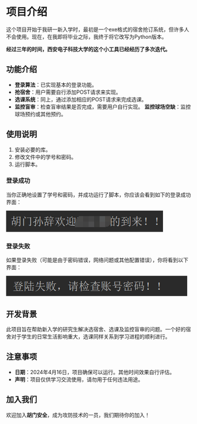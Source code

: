 # 项目介绍

这个项目开始于我研一新入学时，最初是一个exe格式的宿舍抢订系统，但许多人不会使用。现在，在我即将毕业之际，我终于将它改写为Python版本。

**经过三年的时间，西安电子科技大学的这个小工具已经经历了多次迭代。**

## 功能介绍

- **登录算法**：已实现基本的登录功能。
- **抢宿舍**：用户需要自行添加POST请求来实现。
- **选课系统**：同上，通过添加相应的POST请求来完成选课。
- **监控盲审**：检查盲审结果是否完成，需要用户自行实现。
  **监控球场空缺**：监控球场预约或其他预约。

## 使用说明

1. 安装必要的库。
2. 修改文件中的学号和密码。
3. 运行脚本。

### 登录成功

当你正确地设置了学号和密码，并成功运行了脚本，你应该会看到如下的登录成功界面：

![登录成功](./login_success.png "登录成功示例")

### 登录失败

如果登录失败（可能是由于密码错误，网络问题或其他配置错误），你将看到以下界面：

![登录失败](./login_failure.png "登录失败示例")

## 开发背景

此项目旨在帮助新入学的研究生解决选宿舍、选课及监控盲审的问题。一个好的宿舍对于学生的日常生活影响重大，选课同样关系到学习进程的顺利进行。

## 注意事项

- **日期**：2024年4月16日，项目确保可以运行。其他时间效果自行评估。
- **声明**：项目仅供学习交流使用，请勿用于任何违法用途。

## 加入我们

欢迎加入**胡门安全**，成为攻防技术的一员，我们期待你的加入！

